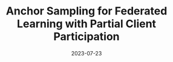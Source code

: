 ---
title: "Anchor Sampling for Federated Learning with Partial Client Participation"
authors:
- Feijie Wu
- Song Guo
- Zhihao Qu
- Shiqi He
- Ziming Liu
- Jing Gao
date: "2023-07-23"
doi: ""


# Publication type.
# Legend: 0 = Uncategorized; 1 = Conference paper; 2 = Journal article;
# 3 = Preprint / Working Paper; 4 = Report; 5 = Book; 6 = Book section;
# 7 = Thesis; 8 = Patent
publication_types: ["1"]

# Publication name and optional abbreviated publication name.
publication: In 40th International Conference on Machine Learning (ICML) (CCF-A)
# publication_short: In "*INFOCOM* (CCF-A)"

# links:
# - name: Custom Link
#   url: http://example.org
url_pdf: https://arxiv.org/pdf/2206.05891
# url_code: '#'
# url_dataset: '#'
# url_poster: '#'
# url_project: ''
# url_slides: ''
# url_video: '#'

# Featured image
# To use, add an image named `featured.jpg/png` to your page's folder. 
# image:
#   caption: 'Image credit: [**Unsplash**](https://unsplash.com/photos/pLCdAaMFLTE)'
#   focal_point: ""
#   preview_only: false

# Associated Projects (optional).
#   Associate this publication with one or more of your projects.
#   Simply enter your project's folder or file name without extension.
#   E.g. `internal-project` references `content/project/internal-project/index.md`.
#   Otherwise, set `projects: []`.
projects: []
---